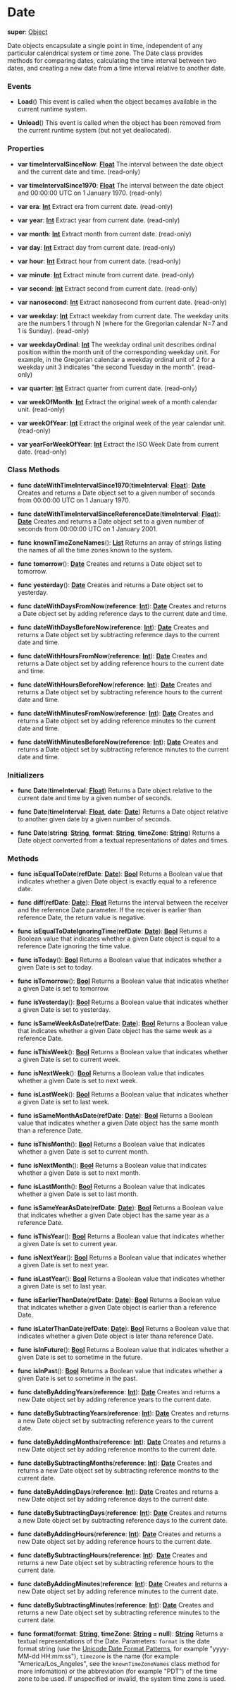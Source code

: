 # Date

**super**: [Object](Object.md)

Date objects encapsulate a single point in time, independent of any particular calendrical system or time zone. The Date class provides methods for comparing dates, calculating the time interval between two dates, and creating a new date from a time interval relative to another date.

### Events

* **Load**()
This event is called when the object becames available in the current runtime system.

* **Unload**()
This event is called when the object has been removed from the current runtime system (but not yet deallocated).

</ul>

### Properties

* **var** **timeIntervalSinceNow**: **[Float](../gravity/types.md)**
The interval between the date object and the current date and time. \(read-only\)

* **var** **timeIntervalSince1970**: **[Float](../gravity/types.md)**
The interval between the date object and 00:00:00 UTC on 1 January 1970. \(read-only\)

* **var** **era**: **[Int](../gravity/types.md)**
Extract era from current date. \(read-only\)

* **var** **year**: **[Int](../gravity/types.md)**
Extract year from current date. \(read-only\)

* **var** **month**: **[Int](../gravity/types.md)**
Extract month from current date. \(read-only\)

* **var** **day**: **[Int](../gravity/types.md)**
Extract day from current date. \(read-only\)

* **var** **hour**: **[Int](../gravity/types.md)**
Extract hour from current date. \(read-only\)

* **var** **minute**: **[Int](../gravity/types.md)**
Extract minute from current date. \(read-only\)

* **var** **second**: **[Int](../gravity/types.md)**
Extract second from current date. \(read-only\)

* **var** **nanosecond**: **[Int](../gravity/types.md)**
Extract nanosecond from current date. \(read-only\)

* **var** **weekday**: **[Int](../gravity/types.md)**
Extract weekday from current date. The weekday units are the numbers 1 through N (where for the Gregorian calendar N=7 and 1 is Sunday). \(read-only\)

* **var** **weekdayOrdinal**: **[Int](../gravity/types.md)**
The weekday ordinal unit describes ordinal position within the month unit of the corresponding weekday unit. For example, in the Gregorian calendar a weekday ordinal unit of 2 for a weekday unit 3 indicates "the second Tuesday in the month". \(read-only\)

* **var** **quarter**: **[Int](../gravity/types.md)**
Extract quarter from current date. \(read-only\)

* **var** **weekOfMonth**: **[Int](../gravity/types.md)**
Extract the original week of a month calendar unit. \(read-only\)

* **var** **weekOfYear**: **[Int](../gravity/types.md)**
Extract the original week of the year calendar unit. \(read-only\)

* **var** **yearForWeekOfYear**: **[Int](../gravity/types.md)**
Extract the ISO Week Date from current date. \(read-only\)

</ul>

### Class Methods

* **func** **dateWithTimeIntervalSince1970**(**timeInterval**: <strong>[Float](../gravity/types.md)</strong>): <strong>[Date](date.md)</strong> 
Creates and returns a Date object set to a given number of seconds from 00:00:00 UTC on 1 January 1970.

* **func** **dateWithTimeIntervalSinceReferenceDate**(**timeInterval**: <strong>[Float](../gravity/types.md)</strong>): <strong>[Date](date.md)</strong> 
Creates and returns a Date object set to a given number of seconds from 00:00:00 UTC on 1 January 2001.

* **func** **knownTimeZoneNames**(): <strong>[List](../gravity/lists.md)</strong> 
Returns an array of strings listing the names of all the time zones known to the system.

* **func** **tomorrow**(): <strong>[Date](date.md)</strong> 
Creates and returns a Date object set to tomorrow.

* **func** **yesterday**(): <strong>[Date](date.md)</strong> 
Creates and returns a Date object set to yesterday.

* **func** **dateWithDaysFromNow**(**reference**: <strong>[Int](../gravity/types.md)</strong>): <strong>[Date](date.md)</strong> 
Creates and returns a Date object set by adding reference days to the current date and time.

* **func** **dateWithDaysBeforeNow**(**reference**: <strong>[Int](../gravity/types.md)</strong>): <strong>[Date](date.md)</strong> 
Creates and returns a Date object set by subtracting reference days to the current date and time.

* **func** **dateWithHoursFromNow**(**reference**: <strong>[Int](../gravity/types.md)</strong>): <strong>[Date](date.md)</strong> 
Creates and returns a Date object set by adding reference hours to the current date and time.

* **func** **dateWithHoursBeforeNow**(**reference**: <strong>[Int](../gravity/types.md)</strong>): <strong>[Date](date.md)</strong> 
Creates and returns a Date object set by subtracting reference hours to the current date and time.

* **func** **dateWithMinutesFromNow**(**reference**: <strong>[Int](../gravity/types.md)</strong>): <strong>[Date](date.md)</strong> 
Creates and returns a Date object set by adding reference minutes to the current date and time.

* **func** **dateWithMinutesBeforeNow**(**reference**: <strong>[Int](../gravity/types.md)</strong>): <strong>[Date](date.md)</strong> 
Creates and returns a Date object set by subtracting reference minutes to the current date and time.

</ul>

### Initializers

* **func** **Date**(**timeInterval**: <strong>[Float](../gravity/types.md)</strong>)
Returns a Date object relative to the current date and time by a given number of seconds.

* **func** **Date**(**timeInterval**: <strong>[Float](../gravity/types.md)</strong>, **date**: <strong>[Date](date.md)</strong>)
Returns a Date object relative to another given date by a given number of seconds.

* **func** **Date**(**string**: <strong>[String](../gravity/types.md)</strong>, **format**: <strong>[String](../gravity/types.md)</strong>, **timeZone**: <strong>[String](../gravity/types.md)</strong>)
Returns a Date object converted from a textual representations of dates and times.

</ul>

### Methods

* **func** **isEqualToDate**(**refDate**: <strong>[Date](date.md)</strong>): <strong>[Bool](../gravity/types.md)</strong> 
Returns a Boolean value that indicates whether a given Date object is exactly equal to a reference date.

* **func** **diff**(**refDate**: <strong>[Date](date.md)</strong>): <strong>[Float](../gravity/types.md)</strong> 
Returns the interval between the receiver and the reference Date parameter. If the receiver is earlier than reference Date, the return value is negative.

* **func** **isEqualToDateIgnoringTime**(**refDate**: <strong>[Date](date.md)</strong>): <strong>[Bool](../gravity/types.md)</strong> 
Returns a Boolean value that indicates whether a given Date object is equal to a reference Date ignoring the time value.

* **func** **isToday**(): <strong>[Bool](../gravity/types.md)</strong> 
Returns a Boolean value that indicates whether a given Date is set to today.

* **func** **isTomorrow**(): <strong>[Bool](../gravity/types.md)</strong> 
Returns a Boolean value that indicates whether a given Date is set to tomorrow.

* **func** **isYesterday**(): <strong>[Bool](../gravity/types.md)</strong> 
Returns a Boolean value that indicates whether a given Date is set to yesterday.

* **func** **isSameWeekAsDate**(**refDate**: <strong>[Date](date.md)</strong>): <strong>[Bool](../gravity/types.md)</strong> 
Returns a Boolean value that indicates whether a given Date object has the same week as a reference Date.

* **func** **isThisWeek**(): <strong>[Bool](../gravity/types.md)</strong> 
Returns a Boolean value that indicates whether a given Date is set to current week.

* **func** **isNextWeek**(): <strong>[Bool](../gravity/types.md)</strong> 
Returns a Boolean value that indicates whether a given Date is set to next week.

* **func** **isLastWeek**(): <strong>[Bool](../gravity/types.md)</strong> 
Returns a Boolean value that indicates whether a given Date is set to last week.

* **func** **isSameMonthAsDate**(**refDate**: <strong>[Date](date.md)</strong>): <strong>[Bool](../gravity/types.md)</strong> 
Returns a Boolean value that indicates whether a given Date object has the same month than a reference Date.

* **func** **isThisMonth**(): <strong>[Bool](../gravity/types.md)</strong> 
Returns a Boolean value that indicates whether a given Date is set to current month.

* **func** **isNextMonth**(): <strong>[Bool](../gravity/types.md)</strong> 
Returns a Boolean value that indicates whether a given Date is set to next month.

* **func** **isLastMonth**(): <strong>[Bool](../gravity/types.md)</strong> 
Returns a Boolean value that indicates whether a given Date is set to last month.

* **func** **isSameYearAsDate**(**refDate**: <strong>[Date](date.md)</strong>): <strong>[Bool](../gravity/types.md)</strong> 
Returns a Boolean value that indicates whether a given Date object has the same year as a reference Date.

* **func** **isThisYear**(): <strong>[Bool](../gravity/types.md)</strong> 
Returns a Boolean value that indicates whether a given Date is set to current year.

* **func** **isNextYear**(): <strong>[Bool](../gravity/types.md)</strong> 
Returns a Boolean value that indicates whether a given Date is set to next year.

* **func** **isLastYear**(): <strong>[Bool](../gravity/types.md)</strong> 
Returns a Boolean value that indicates whether a given Date is set to last year.

* **func** **isEarlierThanDate**(**refDate**: <strong>[Date](date.md)</strong>): <strong>[Bool](../gravity/types.md)</strong> 
Returns a Boolean value that indicates whether a given Date object is earlier than a reference Date.

* **func** **isLaterThanDate**(**refDate**: <strong>[Date](date.md)</strong>): <strong>[Bool](../gravity/types.md)</strong> 
Returns a Boolean value that indicates whether a given Date object is later thana reference Date.

* **func** **isInFuture**(): <strong>[Bool](../gravity/types.md)</strong> 
Returns a Boolean value that indicates whether a given Date is set to sometime in the future.

* **func** **isInPast**(): <strong>[Bool](../gravity/types.md)</strong> 
Returns a Boolean value that indicates whether a given Date is set to sometime in the past.

* **func** **dateByAddingYears**(**reference**: <strong>[Int](../gravity/types.md)</strong>): <strong>[Date](date.md)</strong> 
Creates and returns a new Date object set by adding reference years to the current date.

* **func** **dateBySubtractingYears**(**reference**: <strong>[Int](../gravity/types.md)</strong>): <strong>[Date](date.md)</strong> 
Creates and returns a new Date object set by subtracting reference years to the current date.

* **func** **dateByAddingMonths**(**reference**: <strong>[Int](../gravity/types.md)</strong>): <strong>[Date](date.md)</strong> 
Creates and returns a new Date object set by adding reference months to the current date.

* **func** **dateBySubtractingMonths**(**reference**: <strong>[Int](../gravity/types.md)</strong>): <strong>[Date](date.md)</strong> 
Creates and returns a new Date object set by subtracting reference months to the current date.

* **func** **dateByAddingDays**(**reference**: <strong>[Int](../gravity/types.md)</strong>): <strong>[Date](date.md)</strong> 
Creates and returns a new Date object set by adding reference days to the current date.

* **func** **dateBySubtractingDays**(**reference**: <strong>[Int](../gravity/types.md)</strong>): <strong>[Date](date.md)</strong> 
Creates and returns a new Date object set by subtracting reference days to the current date.

* **func** **dateByAddingHours**(**reference**: <strong>[Int](../gravity/types.md)</strong>): <strong>[Date](date.md)</strong> 
Creates and returns a new Date object set by adding reference hours to the current date.

* **func** **dateBySubtractingHours**(**reference**: <strong>[Int](../gravity/types.md)</strong>): <strong>[Date](date.md)</strong> 
Creates and returns a new Date object set by subtracting reference hours to the current date.

* **func** **dateByAddingMinutes**(**reference**: <strong>[Int](../gravity/types.md)</strong>): <strong>[Date](date.md)</strong> 
Creates and returns a new Date object set by adding reference minutes to the current date.

* **func** **dateBySubtractingMinutes**(**reference**: <strong>[Int](../gravity/types.md)</strong>): <strong>[Date](date.md)</strong> 
Creates and returns a new Date object set by subtracting reference minutes to the current date.

* **func** **format**(**format**: <strong>[String](../gravity/types.md)</strong>, **timeZone**: <strong>[String](../gravity/types.md) = null</strong>): <strong>[String](../gravity/types.md)</strong> 
Returns a textual representations of the Date. Parameters: <code>format</code> is the date format string (use the <a href="http://www.unicode.org/reports/tr35/tr35-19.html#Date_Format_Patterns">Unicode Date Format Patterns</a>, for example "yyyy-MM-dd HH:mm:ss"), <code>timezone</code> is the name (for example "America/Los_Angeles", see the <code>knownTimeZoneNames</code> class method for more infomation) or the abbreviation (for example "PDT") of the time zone to be used. If unspecified or invalid, the system time zone is used.

</ul>

</ul>

